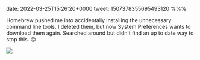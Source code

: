 date: 2022-03-25T15:26:20+0000
tweet: 1507378355695493120
%%%

Homebrew pushed me into accidentally installing the unnecessary command line tools. I deleted them, but now System Preferences wants to download them again. Searched around but didn’t find an up to date way to stop this. 😔

![](FOtInzvXsAwGG7l.jpg)
